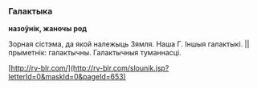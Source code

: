 ### Галактыка
**назоўнік, жаночы род**

Зорная сістэма, да якой належыць Зямля. Наша Г. Іншыя галактыкі. || прыметнік: галактычны. Галактычныя туманнасці.

<a rel="author">[http://rv-blr.com/](http://rv-blr.com/slounik.jsp?letterId=0&maskId=0&pageId=653)</a>
